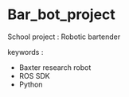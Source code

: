# Bar_bot_project

School project : Robotic bartender

keywords : 
* Baxter research robot
* ROS SDK  
* Python
